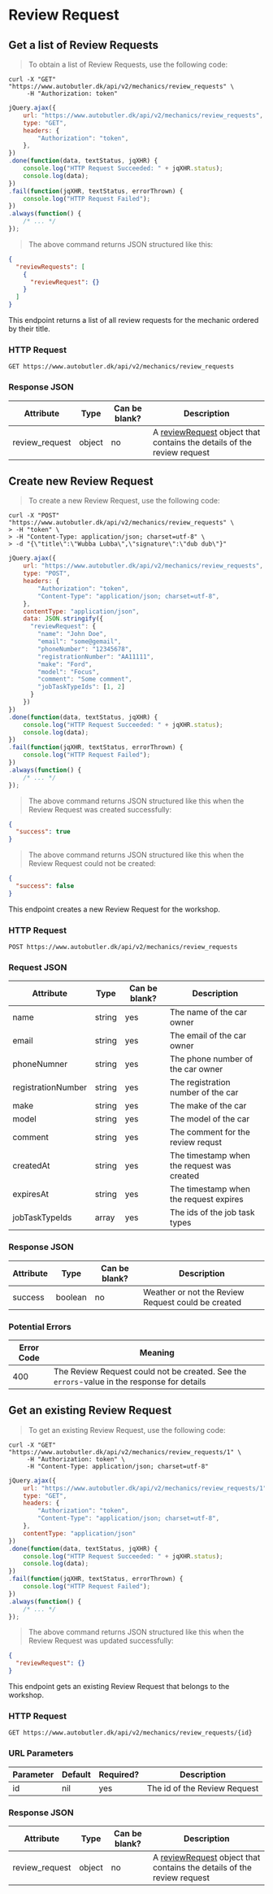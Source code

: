 # Review Request

## Get a list of Review Requests

> To obtain a list of Review Requests, use the following code:

```shell
curl -X "GET" "https://www.autobutler.dk/api/v2/mechanics/review_requests" \
     -H "Authorization: token"
```

```javascript
jQuery.ajax({
    url: "https://www.autobutler.dk/api/v2/mechanics/review_requests",
    type: "GET",
    headers: {
        "Authorization": "token",
    },
})
.done(function(data, textStatus, jqXHR) {
    console.log("HTTP Request Succeeded: " + jqXHR.status);
    console.log(data);
})
.fail(function(jqXHR, textStatus, errorThrown) {
    console.log("HTTP Request Failed");
})
.always(function() {
    /* ... */
});
```

> The above command returns JSON structured like this:

```json
{
  "reviewRequests": [
    {
      "reviewRequest": {}
    }
  ]
}
```

This endpoint returns a list of all review requests for the mechanic
ordered by their title.

### HTTP Request

`GET https://www.autobutler.dk/api/v2/mechanics/review_requests`

### Response JSON

Attribute          | Type    | Can be blank? | Description
------------------ | ------- | ------------- | ------------------------------------------
review_request     | object  | no            | A <a href="#reviewrequest">reviewRequest</a> object that contains the details of the review request

## Create new Review Request

> To create a new Review Request, use the following code:

```shell
curl -X "POST" "https://www.autobutler.dk/api/v2/mechanics/review_requests" \
> -H "token" \
> -H "Content-Type: application/json; charset=utf-8" \
> -d "{\"title\":\"Wubba Lubba\",\"signature\":\"dub dub\"}"
```

```javascript
jQuery.ajax({
    url: "https://www.autobutler.dk/api/v2/mechanics/review_requests",
    type: "POST",
    headers: {
        "Authorization": "token",
        "Content-Type": "application/json; charset=utf-8",
    },
    contentType: "application/json",
    data: JSON.stringify({
      "reviewRequest": {
        "name": "John Doe",
        "email": "some@gemail",
        "phoneNumber": "12345678",
        "registrationNumber": "AA11111",
        "make": "Ford",
        "model": "Focus",
        "comment": "Some comment",
        "jobTaskTypeIds": [1, 2]
      }
    })
})
.done(function(data, textStatus, jqXHR) {
    console.log("HTTP Request Succeeded: " + jqXHR.status);
    console.log(data);
})
.fail(function(jqXHR, textStatus, errorThrown) {
    console.log("HTTP Request Failed");
})
.always(function() {
    /* ... */
});
```

> The above command returns JSON structured like this when the Review Request was created successfully:

```json
{
  "success": true
}
```

> The above command returns JSON structured like this when the Review Request could not be created:

```json
{
  "success": false
}
```

This endpoint creates a new Review Request for the workshop.

### HTTP Request

`POST https://www.autobutler.dk/api/v2/mechanics/review_requests`

### Request JSON

Attribute          | Type    | Can be blank? | Description
------------------ | ------- | ------------- | ------------------------------------------
name               | string  | yes           | The name of the car owner
email              | string  | yes           | The email of the car owner
phoneNumner        | string  | yes           | The phone number of the car owner
registrationNumber | string  | yes           | The registration number of the car
make               | string  | yes           | The make of the car
model              | string  | yes           | The model of the car
comment            | string  | yes           | The comment for the review requst
createdAt          | string  | yes           | The timestamp when the request was created
expiresAt          | string  | yes           | The timestamp when the request expires
jobTaskTypeIds     | array   | yes           | The ids of the job task types

### Response JSON

Attribute  | Type    | Can be blank? | Description
---------- | ------- | ------------- | ---------------------------------------------------------
success    | boolean | no            | Weather or not the Review Request could be created

### Potential Errors

Error Code | Meaning
---------- | -----------------------------------------------------------------------------------------
400        | The Review Request could not be created. See the `errors`-value in the response for details

## Get an existing Review Request

> To get an existing Review Request, use the following code:

```shell
curl -X "GET" "https://www.autobutler.dk/api/v2/mechanics/review_requests/1" \
     -H "Authorization: token" \
     -H "Content-Type: application/json; charset=utf-8"
```

```javascript
jQuery.ajax({
    url: "https://www.autobutler.dk/api/v2/mechanics/review_requests/1",
    type: "GET",
    headers: {
        "Authorization": "token",
        "Content-Type": "application/json; charset=utf-8",
    },
    contentType: "application/json"
})
.done(function(data, textStatus, jqXHR) {
    console.log("HTTP Request Succeeded: " + jqXHR.status);
    console.log(data);
})
.fail(function(jqXHR, textStatus, errorThrown) {
    console.log("HTTP Request Failed");
})
.always(function() {
    /* ... */
});
```

> The above command returns JSON structured like this when the Review Request was updated successfully:

```json
{
  "reviewRequest": {}
}
```

This endpoint gets an existing Review Request that belongs to the workshop.

### HTTP Request

`GET https://www.autobutler.dk/api/v2/mechanics/review_requests/{id}`

### URL Parameters

Parameter | Default | Required? | Description
--------- | ------- | --------- | --------------------------
id        | nil     | yes       | The id of the Review Request

### Response JSON

Attribute          | Type    | Can be blank? | Description
------------------ | ------- | ------------- | ------------------------------------------
review_request     | object  | no            | A <a href="#reviewrequest">reviewRequest</a> object that contains the details of the review request

